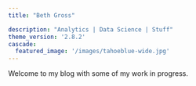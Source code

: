 ```yaml
---
title: "Beth Gross"

description: "Analytics | Data Science | Stuff"
theme_version: '2.8.2'
cascade:
  featured_image: '/images/tahoeblue-wide.jpg'
---
```

Welcome to my blog with some of my work in progress. 